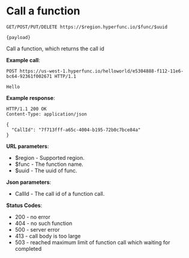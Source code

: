 # Call a function

```
GET/POST/PUT/DELETE https://$region.hyperfunc.io/$func/$uuid

{payload}
```

Call a function, which returns the call id

**Example call**:

```
POST https://us-west-1.hyperfunc.io/helloworld/e5304888-f112-11e6-bc64-92361f002671 HTTP/1.1

Hello
```

**Example response**:

```
HTTP/1.1 200 OK
Content-Type: application/json

{
  "CallId": "7f713fff-a65c-4004-b195-72b0c7bce84a"
}
```

**URL parameters**:

* $region - Supported region.
* $func - The function name.
* $uuid - The uuid of func.

**Json parameters**:

* CallId - The call id of a function call.

**Status Codes**:

* 200 - no error
* 404 - no such function
* 500 - server error
* 413 - call body is too large
* 503 - reached maximum limit of function call which waiting for completed
